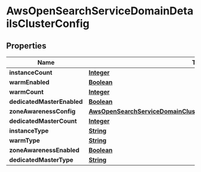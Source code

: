 

# AwsOpenSearchServiceDomainDetailsClusterConfig


## Properties

| Name | Type | Description | Notes |
|------------ | ------------- | ------------- | -------------|
|**instanceCount** | [**Integer**](Integer.md) |  |  [optional] |
|**warmEnabled** | [**Boolean**](Boolean.md) |  |  [optional] |
|**warmCount** | [**Integer**](Integer.md) |  |  [optional] |
|**dedicatedMasterEnabled** | [**Boolean**](Boolean.md) |  |  [optional] |
|**zoneAwarenessConfig** | [**AwsOpenSearchServiceDomainClusterConfigDetailsZoneAwarenessConfig**](AwsOpenSearchServiceDomainClusterConfigDetailsZoneAwarenessConfig.md) |  |  [optional] |
|**dedicatedMasterCount** | [**Integer**](Integer.md) |  |  [optional] |
|**instanceType** | [**String**](String.md) |  |  [optional] |
|**warmType** | [**String**](String.md) |  |  [optional] |
|**zoneAwarenessEnabled** | [**Boolean**](Boolean.md) |  |  [optional] |
|**dedicatedMasterType** | [**String**](String.md) |  |  [optional] |



